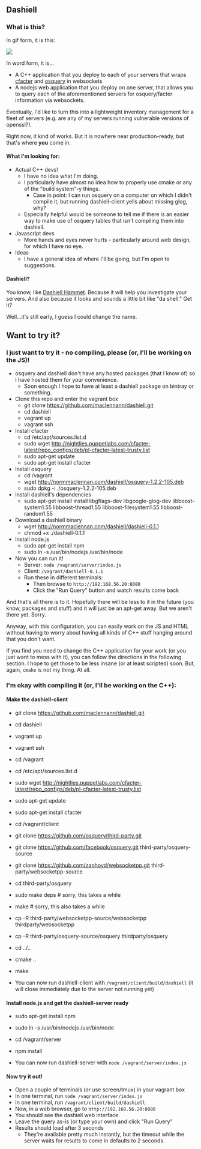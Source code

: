 ## Dashiell
### What is this?

In gif form, it is this:

![](https://raw.githubusercontent.com/maclennann/dashiell/master/demo.gif)

In word form, it is...

* A C++ application that you deploy to each of your servers that wraps [cfacter](http://github.com/puppetlabs/cfacter)
and [osquery](http://osquery.io) in websockets
* A nodejs web application that you deploy on one server, that allows you to query each of the aforementioned
servers for osquery/facter information via websockets.

Eventually, I'd like to turn this into a lightweight inventory management for a fleet of servers (e.g. are any of my servers running vulnerable versions of openssl?).

Right now, it kind of works. But it is nowhere near production-ready, but that's where **you** come in.

#### What I'm looking for:
* Actual C++ devs!
    * I have no idea what I'm doing.
    * I particularly have almost no idea how to properly use cmake or any of the "build system"-y things.
        * Case in point: I can run osquery on a computer on which I didn't compile it, but running
            dashiell-client yells about missing glog, why?
    * Especially helpful would be someone to tell me if there is an easier way to make use of osquery tables
        that isn't compiling them into dashiell.
* Javascript devs
    * More hands and eyes never hurts - particularly around web design, for which I have no eye.
* Ideas
    * I have a general idea of where I'll be going, but I'm open to suggestions.

#### Dashiell?

You know, like [Dashiell Hammet](http://en.wikipedia.org/wiki/Dashiell_Hammett). Because it will help you investigate your
servers. And also because it looks and sounds a little bit like "da shell." Get it?

Well...it's still early, I guess I could change the name.


## Want to try it?

### I just want to try it - no compiling, please (or, I'll be working on the JS)!
* osquery and dashiell don't have any hosted packages (that I know of) so I have hosted them for your convenience.
    * Soon enough I hope to have at least a dashiell package on bintray or something.
* Clone this repo and enter the vagrant box
    * git clone https://github.com/maclennann/dashiell.git
    * cd dashiell
    * vagrant up
    * vagrant ssh
* Install cfacter
    * cd /etc/apt/sources.list.d
    * sudo wget http://nightlies.puppetlabs.com/cfacter-latest/repo_configs/deb/pl-cfacter-latest-trusty.list
    * sudo apt-get update
    * sudo apt-get install cfacter
* Install osquery
    * cd /vagrant
    * wget http://normmaclennan.com/dashiell/osquery-1.2.2-105.deb
    * sudo dpkg -i ./osquery-1.2.2-105.deb
* Install dashiell's dependencies
    * sudo apt-get install install libgflags-dev libgoogle-glog-dev libboost-system1.55 libboost-thread1.55 libboost-filesystem1.55 libboost-random1.55
* Download a dashiell binary
    * wget http://normmaclennan.com/dashiell/dashiell-0.1.1
    * chmod +x ./dashiell-0.1.1
* Install node.js
    * sudo apt-get install npm
    * sudo ln -s /usr/bin/nodejs /usr/bin/node
* Now you can run it!
    * Server: `node /vagrant/server/index.js`
    * Client: `/vagrant/dashiell-0.1.1`
    * Run these in different terminals:
        * Then browse to `http://192.168.56.20:8080`
        * Click the "Run Query" button and watch results come back

And that's all there is to it. Hopefully there will be less to it in the future
(you know, packages and stuff) and it will just be an apt-get away. But we aren't there
yet. Sorry.

Anyway, with this configuration, you can easily work on the JS and HTML without having to
worry about having all kinds of C++ stuff hanging around that you don't want.

If you find you need to change the C++ application for your work (or you just want to mess with it),
you can follow the directions in the following section. I hope to get those to be less insane
(or at least scripted) soon. But, again, `cmake` is not my thing. At all.

### I'm okay with compiling it (or, I'll be working on the C++):

#### Make the dashiell-client
* git clone https://github.com/maclennann/dashiell.git
* cd dashiell
* vagrant up
* vagrant ssh
* cd /vagrant
* cd /etc/apt/sources.list.d
* sudo wget http://nightlies.puppetlabs.com/cfacter-latest/repo_configs/deb/pl-cfacter-latest-trusty.list
* sudo apt-get update
* sudo apt-get install cfacter
* cd /vagrant/client
* git clone https://github.com/osquery/third-party.git
* git clone https://github.com/facebook/osquery.git third-party/osquery-source
* git clone https://github.com/zaphoyd/websocketpp.git third-party/websocketpp-source
* cd third-party/osquery
* sudo make deps # sorry, this takes a while
* make # sorry, this also takes a while
* cp -R third-party/websocketpp-source/websocketpp thirdparty/websocketpp
* cp -R third-party/osquery-source/osquery thirdparty/osquery
* cd ../..
* cmake ..
* make

* You can now run dashiell-client with `/vagrant/client/build/dashiell` (it will close immediately due to the server not running yet)

#### Install node.js and get the dashiell-server ready
* sudo apt-get install npm
* sudo ln -s /usr/bin/nodejs /usr/bin/node
* cd /vagrant/server
* npm install

* You can now run dashiell-server with `node /vagrant/server/index.js`

#### Now try it out!
* Open a couple of terminals (or use screen/tmux) in your vagrant box
* In one terminal, run `node /vagrant/server/index.js`
* In one terminal, run `/vagrant/client/build/dashiell`
* Now, in a web browser, go to `http://192.168.56.20:8080`
* You should see the dashiell web interface.
* Leave the query as-is (or type your own) and click "Run Query"
* Results should load after 3 seconds
    * They're available pretty much instantly, but the timeout while the server waits for results to come in defaults to 2 seconds.

